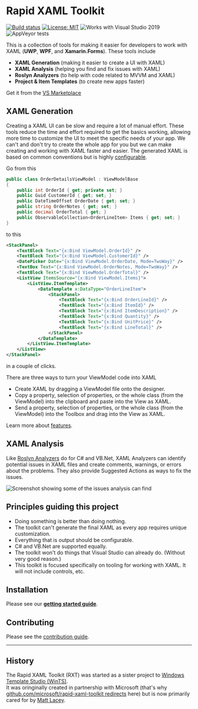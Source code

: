 
# Rapid XAML Toolkit

[![Build status](https://ci.appveyor.com/api/projects/status/kryvt4vdvy39940m/branch/dev?svg=true)](https://ci.appveyor.com/project/mrlacey/rapid-xaml-toolkit/branch/dev)
[![License: MIT](https://img.shields.io/badge/License-MIT-green.svg)](LICENSE)
![Works with Visual Studio 2019](https://img.shields.io/static/v1.svg?label=VS&message=2019&color=5F2E96)
![AppVeyor tests](https://img.shields.io/appveyor/tests/mrlacey/rapid-xaml-toolkit)

This is a collection of tools for making it easier for developers to work with XAML (**UWP**, **WPF**, and **Xamarin.Forms**). These tools include

- **XAML Generation** (making it easier to create a UI with XAML)
- **XAML Analysis** (helping you find and fix issues with XAML)
- **Roslyn Analyzers** (to help with code related to MVVM and XAML)
- **Project & Item Templates** (to create new apps faster)

Get it from the [VS Marketplace](https://marketplace.visualstudio.com/items?itemName=MattLaceyLtd.RapidXamlToolkit)

## XAML Generation

Creating a XAML UI can be slow and require a lot of manual effort. These tools reduce the time and effort required to get the basics working, allowing more time to customize the UI to meet the specific needs of your app.
We can't and don't try to create the whole app for you but we can make creating and working with XAML faster and easier.
The generated XAML is based on common conventions but is highly [configurable](./docs/configuration.md).

Go from this

```csharp
public class OrderDetailsViewModel : ViewModelBase
{
    public int OrderId { get; private set; }
    public Guid CustomerId { get; set; }
    public DateTimeOffset OrderDate { get; set; }
    public string OrderNotes { get; set; }
    public decimal OrderTotal { get; }
    public ObservableCollection<OrderLineItem> Items { get; set; }
}
```

to this

```xml
<StackPanel>
    <TextBlock Text="{x:Bind ViewModel.OrderId}" />
    <TextBlock Text="{x:Bind ViewModel.CustomerId}" />
    <DatePicker Date="{x:Bind ViewModel.OrderDate, Mode=TwoWay}" />
    <TextBox Text="{x:Bind ViewModel.OrderNotes, Mode=TwoWay}" />
    <TextBlock Text="{x:Bind ViewModel.OrderTotal}" />
    <ListView ItemsSource="{x:Bind ViewModel.Items}">
        <ListView.ItemTemplate>
            <DataTemplate x:DataType="OrderLineItem">
                <StackPanel>
                    <TextBlock Text="{x:Bind OrderLineId}" />
                    <TextBlock Text="{x:Bind ItemId}" />
                    <TextBlock Text="{x:Bind ItemDescription}" />
                    <TextBlock Text="{x:Bind Quantity}" />
                    <TextBlock Text="{x:Bind UnitPrice}" />
                    <TextBlock Text="{x:Bind LineTotal}" />
                </StackPanel>
            </DataTemplate>
        </ListView.ItemTemplate>
    </ListView>
</StackPanel>
```

in a couple of clicks.

There are three ways to turn your ViewModel code into XAML

- Create XAML by dragging a ViewModel file onto the designer.
- Copy a property, selection of properties, or the whole class (from the ViewModel) into the clipboard and paste into the View as XAML.
- Send a property, selection of properties, or the whole class (from the ViewModel) into the Toolbox and drag into the View as XAML.

Learn more about [features](./docs/features.md).

## XAML Analysis

Like [Roslyn Analyzers](https://docs.microsoft.com/en-us/visualstudio/code-quality/roslyn-analyzers-overview?view=vs-2019) do for C# and VB.Net, XAML Analyzers can identify potential issues in XAML files and create comments, warnings, or errors about the problems. They also provide Suggested Actions as ways to fix the issues.

![Screenshot showing some of the issues analysis can find](./docs/Assets/xaml-analysis-example.png)

## Principles guiding this project

- Doing something is better than doing nothing.
- The toolkit can't generate the final XAML as every app requires unique customization.
- Everything that is output should be configurable.
- C# and VB.Net are supported equally.
- The toolkit won't do things that Visual Studio can already do. (Without very good reason.)
- This toolkit is focused specifically on tooling for working with XAML. It will not include controls, etc.

## Installation

Please see our [**getting started guide**](./docs/getting-started.md).

## Contributing

Please see the [contribution guide](./CONTRIBUTING.md).

***

## History

The Rapid XAML Toolkit (RXT) was started as a sister project to [Windows Template Studio (WinTS)](https://aka.ms/wts).  
It was oringinally created in partnership with Microsoft (that's why [github.com/microsoft/rapid-xaml-toolkit redirects](github.com/microsoft/rapid-xaml-toolkit) here) but is now primarily cared for by [Matt Lacey](https://github.com/mrlacey).
